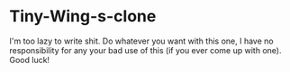 # Tiny-Wing-s-clone
I'm too lazy to write shit. Do whatever you want with this one, I have no responsibility for any your bad use of this (if you ever come up with one).  Good luck! 
